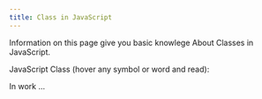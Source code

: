 ```yaml
---
title: Class in JavaScript
---
```


<Intro>

Information on this page give you basic knowlege About Classes in JavaScript.

</Intro>

JavaScript Class (hover any symbol or word and read):

<Note>

In work ...

</Note>